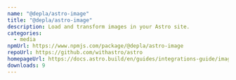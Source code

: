 ```yaml
---
name: "@depla/astro-image"
title: "@depla/astro-image"
description: Load and transform images in your Astro site.
categories:
  - media
npmUrl: https://www.npmjs.com/package/@depla/astro-image
repoUrl: https://github.com/withastro/astro
homepageUrl: https://docs.astro.build/en/guides/integrations-guide/image/
downloads: 9
---
```

